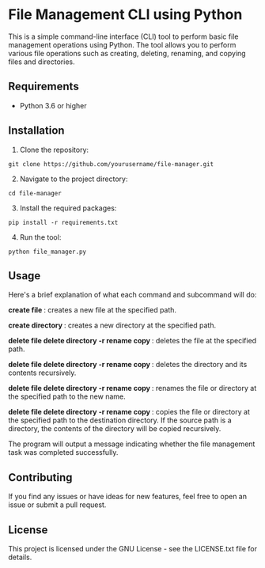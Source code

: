 # File Management CLI using Python

This is a simple command-line interface (CLI) tool to perform basic file management operations using Python. The tool allows you to perform various file operations such as creating, deleting, renaming, and copying files and directories.

## Requirements

- Python 3.6 or higher

## Installation

1. Clone the repository:

```
git clone https://github.com/yourusername/file-manager.git
```

2. Navigate to the project directory:

```
cd file-manager
```

3. Install the required packages:

```
pip install -r requirements.txt
```

4. Run the tool:

```
python file_manager.py
```

## Usage

Here's a brief explanation of what each command and subcommand will do:

**create file <path>**: creates a new file at the specified path.

**create directory <path>**: creates a new directory at the specified path.

**delete file <path>
delete directory <path> -r
rename <path> <newname>
copy <path> <destination>**: deletes the file at the specified path.

**delete file <path>
delete directory <path> -r
rename <path> <newname>
copy <path> <destination>**: deletes the directory and its contents recursively.

**delete file <path>
delete directory <path> -r
rename <path> <newname>
copy <path> <destination>**: renames the file or directory at the specified path to the new name.

**delete file <path>
delete directory <path> -r
rename <path> <newname>
copy <path> <destination>**: copies the file or directory at the specified path to the destination directory. If the source path is a directory, the contents of the directory will be copied recursively.

The program will output a message indicating whether the file management task was completed successfully.

## Contributing

If you find any issues or have ideas for new features, feel free to open an issue or submit a pull request.

## License

This project is licensed under the GNU License - see the LICENSE.txt file for details.
